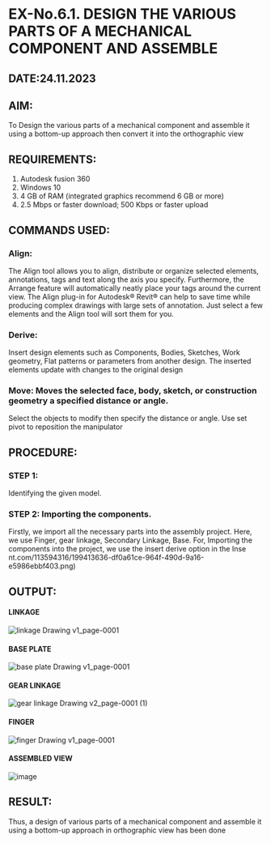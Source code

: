 # EX-No.6.1. DESIGN THE VARIOUS PARTS OF A MECHANICAL COMPONENT AND ASSEMBLE

## DATE:24.11.2023

## AIM: 
To Design the various parts of a mechanical component and assemble it using a bottom-up approach then convert it into the orthographic view

## REQUIREMENTS: 
1. Autodesk fusion 360
2. Windows 10
3. 4 GB of RAM (integrated graphics recommend 6 GB or more)
4. 2.5 Mbps or faster download; 500 Kbps or faster upload 

## COMMANDS USED:
### Align: 
The Align tool allows you to align, distribute or organize selected elements, annotations, tags and text along the axis you specify. Furthermore, the Arrange feature will automatically neatly place your tags around the current view.
The Align plug-in for Autodesk® Revit® can help to save time while producing complex drawings with large sets of annotation.
Just select a few elements and the Align tool will sort them for you.

### Derive:
Insert design elements such as Components, Bodies, Sketches, Work geometry, Flat patterns or parameters from another design.
The inserted elements update with changes to the original design

### Move: Moves the selected face, body, sketch, or construction geometry a specified distance or angle.
Select the objects to modify then specify the distance or angle. Use set pivot to reposition the manipulator

## PROCEDURE:
### STEP 1: 
 Identifying the given model.

### STEP 2: Importing the components.
Firstly, we import all the necessary parts into the assembly project. Here, we use Finger, gear linkage, Secondary Linkage, Base. For, Importing the components into the project, we use the insert derive option in the Inse
nt.com/113594316/199413636-df0a61ce-964f-490d-9a16-e5986ebbf403.png)

## OUTPUT:

#### LINKAGE
![linkage Drawing v1_page-0001](https://github.com/hariharana59/EX-No.6.1.-DESIGN-THE-VARIOUS-PARTS-OF-A-MECHANICAL-COMPONENT-AND-ASSEMBLE/assets/144980130/d6f1617a-cef2-4eef-aea2-b258b5cb2de1)

#### BASE PLATE
![base plate Drawing v1_page-0001](https://github.com/hariharana59/EX-No.6.1.-DESIGN-THE-VARIOUS-PARTS-OF-A-MECHANICAL-COMPONENT-AND-ASSEMBLE/assets/144980130/56c91403-21a8-42bf-a251-f399c68578c6)

#### GEAR LINKAGE
![gear linkage Drawing v2_page-0001 (1)](https://github.com/hariharana59/EX-No.6.1.-DESIGN-THE-VARIOUS-PARTS-OF-A-MECHANICAL-COMPONENT-AND-ASSEMBLE/assets/144980130/f31f575b-e9f4-42f8-b0a2-1187f5e71737)

#### FINGER
![finger Drawing v1_page-0001](https://github.com/hariharana59/EX-No.6.1.-DESIGN-THE-VARIOUS-PARTS-OF-A-MECHANICAL-COMPONENT-AND-ASSEMBLE/assets/144980130/8be097e7-90bc-4890-aaee-08f35f77cf24)

#### ASSEMBLED VIEW
![image](https://github.com/hariharana59/EX-No.6.1.-DESIGN-THE-VARIOUS-PARTS-OF-A-MECHANICAL-COMPONENT-AND-ASSEMBLE/assets/144980130/fb1dc784-22fb-4ce1-a550-b9ef0e8f46e8)

## RESULT:
Thus, a design of various parts of a mechanical component and assemble it using a bottom-up approach in orthographic view has been done
